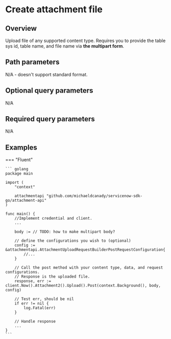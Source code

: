 # Create attachment file

## Overview

Upload file of any supported content type. Requires you to provide the table sys id, table name, and file name via **the multipart form**.

## Path parameters

N/A - doesn't support standard format.

## Optional query parameters

N/A

## Required query parameters

N/A


## Examples

=== "Fluent"

    ``` golang
    package main

    import (
        "context"

        attachmentapi "github.com/michaeldcanady/servicenow-sdk-go/attachment-api"
    )

    func main() {
        //Implement credential and client.
        ...

        body := // TODO: how to make multipart body?

        // define the configurations you wish to (optional)
        config := &attachmentapi.AttachmentUploadRequestBuilderPostRequestConfiguration{
            //...
        }

        // Call the post method with your content type, data, and request configurations.
        // Response is the uploaded file.
        response, err := client.Now().Attachment2().Upload().Post(context.Background(), body, config)

        // Test err, should be nil
        if err != nil {
            log.Fatal(err)
        }

        // Handle response
        ...
    }
    ```
